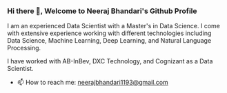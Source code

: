 ### Hi there 👋, Welcome to Neeraj Bhandari's Github Profile 


I am an experienced Data Scientist with a Master's in Data Science. I come with extensive experience working with different technologies including Data Science, Machine Learning, Deep Learning, and Natural Language Processing.

I have worked with AB-InBev, DXC Technology, and Cognizant as a Data Scientist.

- 📫 How to reach me: neerajbhandari1193@gmail.com
